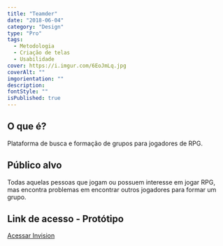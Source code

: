 ```yaml
---
title: "Teamder"
date: "2018-06-04"
category: "Design"
type: "Pro"
tags:
  - Metodologia
  - Criação de telas
  - Usabilidade
cover: https://i.imgur.com/6EoJmLq.jpg
coverAlt: ""
imgorientation: ""
description:
fontStyle: ""
isPublished: true
---
```


## O que é?

Plataforma de busca e formação de grupos para jogadores de RPG.

## Público alvo

Todas aquelas pessoas que jogam ou possuem interesse em jogar RPG, mas encontra problemas em encontrar outros jogadores para formar um grupo.

## Link de acesso - Protótipo

<a href="https://invis.io/PSN3H0LD8F4" target="_blank"
                rel="noopener" title="Acessar">Acessar Invision</a>
